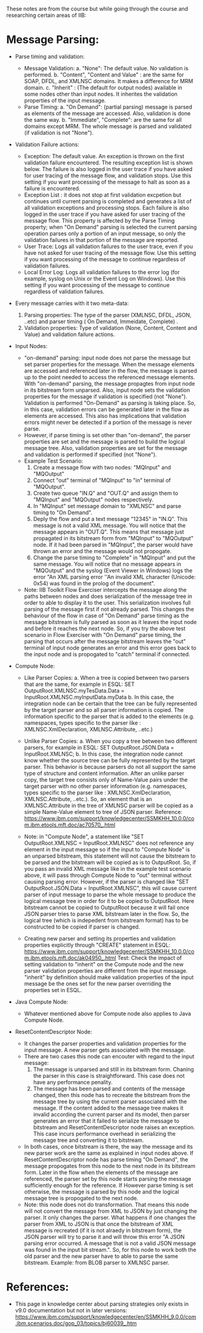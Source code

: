 These notes are from the course but while going through the course and researching certain areas of IIB:

Message Parsing:
===============

* Parse timing and validation:
    - Message Validation:
        a. "None": The default value. No validation is performed.
        b. "Content", "Content and Value" : are the same for SOAP, DFDL, and XMLNSC domains.  It makes a difference for MRM domain.
        c. "Inherit" : (The default for output nodes) available in some nodes other than input nodes. It inherites the validation properties of the input message.
    - Parse Timing:
        a. "On Demand": (partial parsing) message is parsed as elements of the message are accessed.  Also, validation is done the same way.
        b. "Immediate", "Complete": are the same for all domains except MRM.  The whole message is parsed and validated (if validation is not "None").
        
* Validation Failure actions:
    - Exception: The default value. An exception is thrown on the first validation failure encountered. The resulting exception list is shown below. The failure is also logged in the user trace if you have asked for user tracing of the message flow, and validation stops. Use this setting if you want processing of the message to halt as soon as a failure is encountered.
    - Exception List : it does not stop at first validation excpetion but continues until current parsing is completed and generates a list of all validation exceptions and processing stops. Each failure is also logged in the user trace if you have asked for user tracing of the message flow. This property is affected by the Parse Timing property; when "On Demand" parsing is selected the current parsing operation parses only a portion of an input message, so only the validation failures in that portion of the message are reported.
    - User Trace: Logs all validation failures to the user trace, even if you have not asked for user tracing of the message flow. Use this setting if you want processing of the message to continue regardless of validation failures.
    - Local Error Log: Logs all validation failures to the error log (for example, syslog on Unix or the Event Log on Windows). Use this setting if you want processing of the message to continue regardless of validation failures.


        
* Every message carries with it two meta-data:
  1. Parsing properties: The type of the parser (XMLNSC, DFDL, JSON, ..etc) and parser timing ( On Demand, Immeidate, Complete) .
  2. Validation properties: Type of validation (None, Content, Content and Value) and validation failure actions.

* Input Nodes:
    - "on-demand" parsing: input node does not parse the message but set parser properties for the message.  When the message elements are accessed and referenced later in the flow, the message is parsed up to the point needed to access the referenced message elements.  With "on-demand" parsing, the message propagtes from input node in its bitstream form unparsed. Also, input node sets the validation properties for the message if validation is specified (not "None").  Validation is performed "On-Demand" as parsing is taking place.  So, in this case, validation errors can be generated later in the flow as elements are accessed. This also has implications that validation errors might never be detected if a portion of the message is never parse.
    - However, if parse timing is set other than "on-demand", the parser properties are set and the message is parsed to build the logical message tree. Also, validation properties are set for the message and validation is performed if specified (not "None").
    - Example Test Scenario:
        1. Create a message flow with two nodes: "MQInput" and "MQOutput"
        2. Connect "out" terminal of "MQInput" to "in" terminal of "MQOutput".
        3. Create two queue "IN.Q" and "OUT.Q" and assign them to "MQInput" and "MQOutput" nodes respectively.
        4. In "MQInput" set message domain to "XMLNSC" and parse timing to "On Demand".
        5. Deply the flow and put a text message "12345" in "IN.Q". This message is not a valid XML message. You will notice that the message appears in "OUT.Q".  This means that message just propagated in its bitstream form from "MQInput" to "MQOutput" node.  If it had been parsed in "MQInput", the parser would have thrown an error and the message would not propogate.
        6. Change the parse timing to "Complete" in "MQInput" and put the same message. You will notice that no message appears in "MQOutput" and the syslog (Event Viewer in Windows) logs the error "An XML parsing error ''An invalid XML character (Unicode: 0x54) was found in the prolog of the document".
    - Note: IIB Toolkit Flow Exerciser intercepts the message along the paths between nodes and does serialization of the message tree in order to able to display it to the user. This serialization involves full parsing of the message first if not already parsed. This changes the behaviour of the flow in case of "On Demand" parse timing as the message bitstream is fully parsed as soon as it leaves the input node and before it reaches the next node.  So, if you try the above test scenario in Flow Exerciser with "On Demand" parse timing, the parsing that occurs after the message bitstream leaves the "out" terminal of input node generates an error and this error goes back to the input node and is propogated to "catch" terminal if connected.
    
* Compute Node:
   - Like Parser Copies: 
     a. When a tree is copied between two parsers that are the same, for example in ESQL:
       SET OutputRoot.XMLNSC.myTesData.Data = InputRoot.XMLNSC.myInputData.myData
     b. In this case, the integration node can be certain that the tree can be fully represented by the target parser and so all parser information is copied. The information specific to the parser that is added to the elements (e.g. namespaces, types specific to the parser like : XMLNSC.XmlDeclaration, XMLNSC.Attribute, ..etc.)
   - Unlike Parser Copies:
     a. When you copy a tree between two different parsers, for example in ESQL:
       SET OutputRoot.JSON.Data = InputRoot.XMLNSC;
     b. In this case, the integration node cannot know whether the source tree can be fully represented by the target parser. This behavior is because parsers do not all support the same type of structure and content information. After an unlike parser copy, the target tree consists only of Name-Value pairs under the target parser with no other parser information (e.g. namespaces, types specific to the parser like : XMLNSC.XmlDeclaration, XMLNSC.Attribute, ..etc.).  So, an element that is an XMLNSC.Attribute in the tree of XMLNSC parser will be copied as a simple Name-Value element to tree of JSON parser.
    Reference: https://www.ibm.com/support/knowledgecenter/SSMKHH_10.0.0/com.ibm.etools.mft.doc/ac70570_.html
    
    - Note: in "Compute Node", a statement like "SET OutputRoot.XMLNSC = InputRoot.XMLNSC" does not reference any element in the input message so if the input to "Compute Node" is an unparsed bitstream, this statement will not cause the bitstream to be parsed and the bitstream will be copied as is to OutputRoot. So, if you pass an invalid XML message like in the example test scenario above, it will pass through Compute Node to "out" terminal without causing parsing error.  However, if the parser is changed like "SET OutputRoot.JSON.Data = InputRoot.XMLNSC", this will cause current parser of input message to parse the whole message to produce the logical message tree in order for it to be copied to OutputRoot.  Here bitstream cannot be copied to OutputRoot because it will fail once JSON parser tries to parse XML bitstream later in the flow. So, the logical tree (which is indepedent from bitstream format) has to be constructed to be copied if parser is changed.
    
    - Creating new parser and setting its properties and validation properties explicitly through "CREATE" statement in ESQL:
    https://www.ibm.com/support/knowledgecenter/SSMKHH_10.0.0/com.ibm.etools.mft.doc/ak04950_.html
    Test: Check the impact of setting validation to "inherit" on the Compute node and the new parser validation properties are different from the input message. "inherit" by definition should make validation properties of the input message be the ones set for the new parser overriding the properties set in ESQL.
    
* Java Compute Node:
    - Whatever mentioned above for Compute node also applies to Java Compute Node.


* ResetContentDescriptor Node:
   - It changes the parser properties and validation properties for the input message.  A new parser gets associated with the message.
   - There are two cases this node can encouter with regard to the input message:
        1. The message is unparsed and still in its bitstream form. Chaning the parser in this case is straightforward. This case does not have any performance penality.
        2. The message has been parsed and contents of the message changed, then this node has to recreate the bitstream from the message tree by using the current parser associated with the message.  If the content added to the message tree makes it invalid according the current parser and its model, then parser generates an error that it failed to serialize the message to bitstream and ResetContentDescriptor node raises an exception.  This case incurs performance overhead in serializing the message tree and converting it to bitstream.
   - In both cases, once bitstream is there, the way the message and its new parser work are the same as explained in input nodes above.  If ResetContentDescriptor node has parse timing "On Demand", the message propogates from this node to the next node in its bitstream form.  Later in the flow when the elements of the message are referenced, the parser set by this node starts parsing the message sufficiently enough for the reference.  If However parse timing is set otherwise, the message is parsed by this node and the logical message tree is propogated to the next node.
   - Note: this node does not do transformation. That means this node will not convert the message from XML to JSON by just changing the parser.  It only changes the parser.  What happens if one changes the parser from XML to JSON is that once the bitstream of XML message is recreated (if it is not alraedy in bitstream form), the JSON parser will try to parse it and will throw this error "A JSON parsing error occurred. A message that is not a valid JSON message was found in the input bit stream.".  So, for this node to work both the old parser and the new parser have to able to parse the same bitstream.  Example: from BLOB parser to XMLNSC parser.


References:
================
* This page in knowledge center about parsing strategies only exists in v9.0 documentation but not in later versions:
https://www.ibm.com/support/knowledgecenter/en/SSMKHH_9.0.0/com.ibm.scenarios.doc/gop_03/topics/bj60039_.htm
